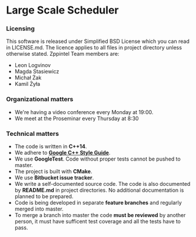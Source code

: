 # Large Scale Scheduler

### Licensing
This software is released under Simplified BSD License which you can read
in LICENSE.md. The licence applies to all files in project directory
unless otherwise stated. Zppintel Team members are:
* Leon Logvinov
* Magda Stasiewicz
* Michał Żak
* Kamil Żyła

### Organizational matters
* We're having a video conference every Monday at 19:00.
* We meet at the Proseminar every Thursday at 8:30

### Technical matters
* The code is written in __C++14__.
* We adhere to [__Google C++ Style Guide__](https://google-styleguide.googlecode.com/svn/trunk/cppguide.html).
* We use __GoogleTest__. Code without proper tests cannot be
  pushed to master.
* The project is built with __CMake__.
* We use __Bitbucket issue tracker__.
* We write a self-documented source code. The code is also documented by __README.md__ in project directories. No additional documentation is planned to be prepared.
* Code is being developed in separate __feature branches__ and regularly merged
  into master.
* To merge a branch into master the code __must be reviewed__ by another person,
  it must have sufficent test coverage and all the tests have to pass.
